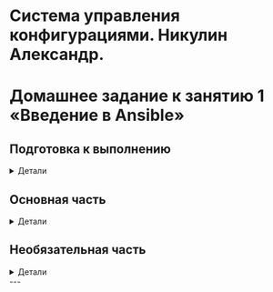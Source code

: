 # Система управления конфигурациями. Никулин Александр. 
# Домашнее задание к занятию 1 «Введение в Ansible»

## Подготовка к выполнению
<details>
  <summary>Детали</summary>

  1. Установите Ansible версии 2.10 или выше.
  2. Создайте свой публичный репозиторий на GitHub с произвольным именем.
  3. Скачайте [Playbook](./playbook/) из репозитория с домашним заданием и перенесите его в свой репозиторий.

  > ![image](https://github.com/user-attachments/assets/8e1395cd-a916-436b-854a-59a81430799d) \
  > ![image](https://github.com/user-attachments/assets/88fa196e-0c67-48b8-8e1f-7681a2dd4fb7)

</details>

## Основная часть
<details>
  <summary>Детали</summary>
	
  1. Попробуйте запустить playbook на окружении из `test.yml`, зафиксируйте значение, которое имеет факт `some_fact` для указанного хоста при выполнении playbook.
     > ![image](https://github.com/user-attachments/assets/dd0f590a-dabf-4460-82e5-ff653d489d4d)

  2. Найдите файл с переменными (group_vars), в котором задаётся найденное в первом пункте значение, и поменяйте его на `all default fact`.
     > ![image](https://github.com/user-attachments/assets/98a2761a-d62e-4ac7-8bec-f1c0bf154318)
  3. Воспользуйтесь подготовленным (используется `docker`) или создайте собственное окружение для проведения дальнейших испытаний.
     > ![image](https://github.com/user-attachments/assets/aab047fb-ac36-4c90-bb37-d9e0ca9bd742)
  4. Проведите запуск playbook на окружении из `prod.yml`. Зафиксируйте полученные значения `some_fact` для каждого из `managed host`.
     > ![image](https://github.com/user-attachments/assets/35aefd3c-a8f1-47bf-a2f8-92891294f539)
  5. Добавьте факты в `group_vars` каждой из групп хостов так, чтобы для `some_fact` получились значения: для `deb` — `deb default fact`, для `el` — `el default   fact`.
     > ![image](https://github.com/user-attachments/assets/6d452d71-c7de-4e1f-ab97-0bd6ba4a5d59)
  6.  Повторите запуск playbook на окружении `prod.yml`. Убедитесь, что выдаются корректные значения для всех хостов.
     > ![image](https://github.com/user-attachments/assets/47c30e1b-df36-4201-a0cf-5e7c6978bf0e)
  7. При помощи `ansible-vault` зашифруйте факты в `group_vars/deb` и `group_vars/el` с паролем `netology`.
     > ![image](https://github.com/user-attachments/assets/c764af82-ffc3-45dc-8d1a-ed39e274ceca) \
     > ![image](https://github.com/user-attachments/assets/1e97f190-11d6-4910-8703-b71a43374f82)

  8. Запустите playbook на окружении `prod.yml`. При запуске `ansible` должен запросить у вас пароль. Убедитесь в работоспособности.
     > ![image](https://github.com/user-attachments/assets/72d3a2ae-1f37-4d17-9dcd-dcb63060e55f)

  9. Посмотрите при помощи `ansible-doc` список плагинов для подключения. Выберите подходящий для работы на `control node`.
     > ![image](https://github.com/user-attachments/assets/94e716d7-ffdf-4392-aadb-a1c38805fa04) \
     > А что сделать надо? **ansible.builtin.ssh** - такой плагин выбрать? 

  10. В `prod.yml` добавьте новую группу хостов с именем  `local`, в ней разместите localhost с необходимым типом подключения.
      > ![image](https://github.com/user-attachments/assets/6731e991-ca52-4046-bd54-a8364b4bddb1)

  11. Запустите playbook на окружении `prod.yml`. При запуске `ansible` должен запросить у вас пароль. Убедитесь, что факты `some_fact` для каждого из хостов определены из верных `group_vars`.
      > ![image](https://github.com/user-attachments/assets/09bf5889-3714-4d9a-8e9c-770500ac43f5)

  12. Заполните `README.md` ответами на вопросы. Сделайте `git push` в ветку `master`. В ответе отправьте ссылку на ваш открытый репозиторий с изменённым `playbook` и заполненным `README.md`.
      > 
  13. Предоставьте скриншоты результатов запуска команд.
      > скриншоты приложены выше.
</details>

## Необязательная часть

<details>
  <summary>Детали</summary>
  1. При помощи `ansible-vault` расшифруйте все зашифрованные файлы с переменными.
     > ![image](https://github.com/user-attachments/assets/95b079a3-d1b9-4a05-a9ee-14e24caab200)
  2. Зашифруйте отдельное значение `PaSSw0rd` для переменной `some_fact` паролем `netology`. Добавьте полученное значение в `group_vars/all/exmp.yml`.
     >![image](https://github.com/user-attachments/assets/48115679-0b94-4660-b208-ef2ee47ef20b)
  3. Запустите `playbook`, убедитесь, что для нужных хостов применился новый `fact`.
     > ![image](https://github.com/user-attachments/assets/e6f4d6f8-0a3b-441f-9a34-383b6bf70614)
  4. Добавьте новую группу хостов `fedora`, самостоятельно придумайте для неё переменную. В качестве образа можно использовать [этот вариант](https://hub.docker.com/r/pycontribs/fedora).
     > ![image](https://github.com/user-attachments/assets/730b5c45-a3da-48d9-a888-b18be27f639d) \
     > ![image](https://github.com/user-attachments/assets/eecf10d7-975f-472c-a0d1-b43c727c2f87) \
     > ![image](https://github.com/user-attachments/assets/35e6d2dc-09df-4b3b-90ff-ae1a2a03d64f) \
  5. Напишите скрипт на bash: автоматизируйте поднятие необходимых контейнеров, запуск ansible-playbook и остановку контейнеров.
  6. Все изменения должны быть зафиксированы и отправлены в ваш личный репозиторий.
   > ready
	
</details>
---
